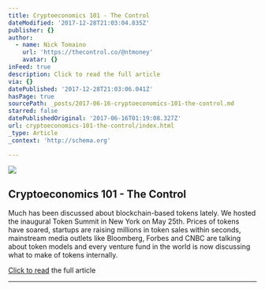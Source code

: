```yaml
---
title: Cryptoeconomics 101 - The Control
dateModified: '2017-12-28T21:03:04.835Z'
publisher: {}
author:
  - name: Nick Tomaino
    url: 'https://thecontrol.co/@ntmoney'
    avatar: {}
inFeed: true
description: Click to read the full article
via: {}
datePublished: '2017-12-28T21:03:06.041Z'
hasPage: true
sourcePath: _posts/2017-06-16-cryptoeconomics-101-the-control.md
starred: false
datePublishedOriginal: '2017-06-16T01:19:08.327Z'
url: cryptoeconomics-101-the-control/index.html
_type: Article
_context: 'http://schema.org'

---
```

<article style=""><img src="https://imgflo.herokuapp.com/graph/2b2431f8e7ba7b0/09d5cf909dc58e2602ebe88fb4d083c1/croprotate.png?cropheight=611&amp;cropwidth=398&amp;degrees=0&amp;input=https%3A%2F%2Fcdn-images-1.medium.com%2Fmax%2F1200%2F1*EvtW6huoQSgehQCy0KT4_g.png&amp;x=2&amp;y=0" /><h1>Cryptoeconomics 101 - The Control</h1><p>Much has been discussed about blockchain-based tokens lately. We hosted the inaugural Token Summit in New York on May 25th. Prices of tokens have soared, startups are raising millions in token sales within seconds, mainstream media outlets like Bloomberg, Forbes and CNBC are talking about token models and every venture fund in the world is now discussing what to make of tokens internally.</p></article>

[Click to read][0] the full article

---



[0]: https://thecontrol.co/cryptoeconomics-101-e5c883e9a8ff "Click to read the full article... "